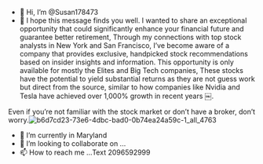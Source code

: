 - 👋 Hi, I’m @Susan178473
- 👀 I hope this message finds you well. I wanted to share an exceptional opportunity that could significantly enhance your financial future and guarantee better retirement, Through my connections with top stock analysts in New York and San Francisco, I’ve become aware of a company that provides exclusive, handpicked stock recommendations based on insider insights and information. This opportunity is only available for mostly the Elites and Big Tech companies, These stocks have the potential to yield substantial returns as they are not guess work but direct from the source, similar to how companies like Nvidia and Tesla have achieved over 1,000% growth in recent years ￼.

Even if you’re not familiar with the stock market or don’t have a broker, don’t worry.![b6d7cd23-73e6-4dbc-bad0-0b74ea24a59c-1_all_4763](https://github.com/user-attachments/assets/f0e74385-f93b-491c-82a0-28b8e9e35570)

- 🌱 I’m currently in Maryland 
- 💞️ I’m looking to collaborate on ...
- 📫 How to reach me ...Text 2096592999
  

<!---
Susan178473/Susan178473 is a ✨ special ✨ repository because its `README.md` (this file) appears on your GitHub profile.
You can click the Preview link to take a look at your changes.
--->
